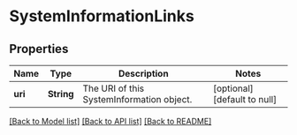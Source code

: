 # SystemInformationLinks

## Properties
Name | Type | Description | Notes
------------ | ------------- | ------------- | -------------
**uri** | **String** | The URI of this SystemInformation object. | [optional] [default to null]

[[Back to Model list]](../README.md#documentation-for-models) [[Back to API list]](../README.md#documentation-for-api-endpoints) [[Back to README]](../README.md)


